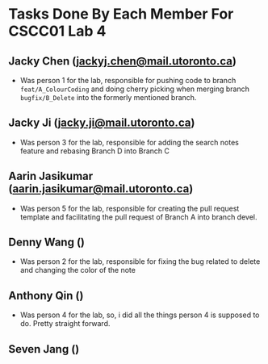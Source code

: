 # Tasks Done By Each Member For CSCC01 Lab 4

## Jacky Chen (jackyj.chen@mail.utoronto.ca)
- Was person 1 for the lab, responsible for pushing code to branch ```feat/A_ColourCoding``` and doing cherry picking when merging branch ```bugfix/B_Delete``` into the formerly mentioned branch.

## Jacky Ji (jacky.ji@mail.utoronto.ca)
- Was person 3 for the lab, responsible for adding the search notes feature and rebasing Branch D into Branch C

## Aarin Jasikumar (aarin.jasikumar@mail.utoronto.ca)
- Was person 5 for the lab, responsible for creating the pull request template and facilitating the pull request of Branch A into branch devel.

## Denny Wang ()
- Was person 2 for the lab, responsible for fixing the bug related to delete and changing the color of the note

## Anthony Qin ()
- Was person 4 for the lab, so, i did all the things person 4 is supposed to do. Pretty straight forward. 

## Seven Jang ()
